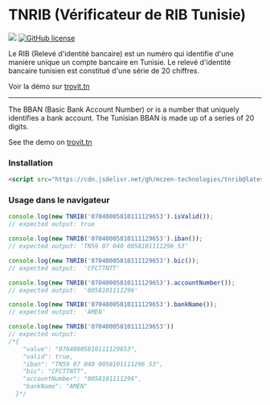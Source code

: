 # TNRIB (Vérificateur de RIB Tunisie)

[![](https://data.jsdelivr.com/v1/package/gh/mczen-technologies/tnrib/badge)](https://www.jsdelivr.com/package/gh/mczen-technologies/tnrib) [![GitHub license](https://img.shields.io/github/license/McZen-Technologies/TNRIB?style=flat-square)](https://github.com/McZen-Technologies/TNRIB/blob/main/LICENSE)

Le RIB (Relevé d'identité bancaire) est un numéro qui identifie d'une manière unique un compte bancaire en Tunisie.
Le relevé d'identité bancaire tunisien est constitué d'une série de 20 chiffres.

Voir la démo sur [trovit.tn](https://trovit.tn)

---

The BBAN (Basic Bank Account Number) or is a number that uniquely identifies a bank account. The Tunisian BBAN is made up of a series of 20 digits.

See the demo on [trovit.tn](https://trovit.tn)

### Installation

```html
<script src="https://cdn.jsdelivr.net/gh/mczen-technologies/tnrib@latest/tnrib.min.js"></script>
```

### Usage dans le navigateur

```js
console.log(new TNRIB('07040005810111129653').isValid());
// expected output: true
```

```js
console.log(new TNRIB('07040005810111129653').iban());
// expected output: 'TN59 07 040 0058101111296 53'
```

```js
console.log(new TNRIB('07040005810111129653').bic());
// expected output:  'CFCTTNTT'
```

```js
console.log(new TNRIB('07040005810111129653').accountNumber());
// expected output:  '0058101111296'	
```	
	
```js	
console.log(new TNRIB('07040005810111129653').bankName());	
// expected output:  'AMEN'	
```	

```js
console.log(new TNRIB('07040005810111129653'))
// expected output: 
/*{
	"value": "07040005810111129653",
	"valid": true,
	"iban": "TN59 07 040 0058101111296 53",
	"bic": "CFCTTNTT",
	"accountNumber": "0058101111296",
	"bankName": "AMEN"
  }*/
```	
